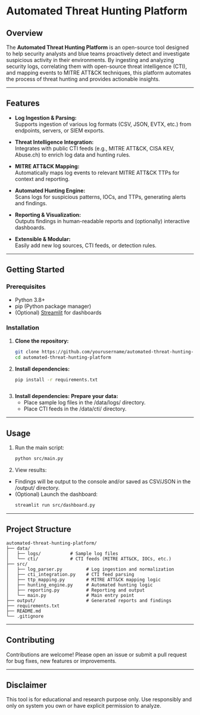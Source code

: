 # Automated Threat Hunting Platform

## Overview

The **Automated Threat Hunting Platform** is an open-source tool designed to help security analysts and blue teams proactively detect and investigate suspicious activity in their environments. By ingesting and analyzing security logs, correlating them with open-source threat intelligence (CTI), and mapping events to MITRE ATT&CK techniques, this platform automates the process of threat hunting and provides actionable insights.

---

## Features

- **Log Ingestion & Parsing:**  
  Supports ingestion of various log formats (CSV, JSON, EVTX, etc.) from endpoints, servers, or SIEM exports.

- **Threat Intelligence Integration:**  
  Integrates with public CTI feeds (e.g., MITRE ATT&CK, CISA KEV, Abuse.ch) to enrich log data and hunting rules.

- **MITRE ATT&CK Mapping:**  
  Automatically maps log events to relevant MITRE ATT&CK TTPs for context and reporting.

- **Automated Hunting Engine:**  
  Scans logs for suspicious patterns, IOCs, and TTPs, generating alerts and findings.

- **Reporting & Visualization:**  
  Outputs findings in human-readable reports and (optionally) interactive dashboards.

- **Extensible & Modular:**  
  Easily add new log sources, CTI feeds, or detection rules.

---

## Getting Started

### Prerequisites

- Python 3.8+
- pip (Python package manager)
- (Optional) [Streamlit](https://streamlit.io/) for dashboards

### Installation

1. **Clone the repository:**
   ```bash
   git clone https://github.com/yourusername/automated-threat-hunting-platform.git
   cd automated-threat-hunting-platform


2. **Install dependencies:**
    ```bash
    pip install -r requirements.txt



3. **Install dependencies:**
    **Prepare your data:**
    -    Place sample log files in the /data/logs/ directory.
    -    Place CTI feeds in the /data/cti/ directory.

---

## Usage

1.  Run the main script:
    ```bash
    python src/main.py

2.  View results: 
-    Findings will be output to the console and/or saved as CSV/JSON in the /output/ directory.
-    (Optional) Launch the dashboard: 
     ```bash
     streamlit run src/dashboard.py

---

## Project Structure

```
automated-threat-hunting-platform/
├── data/
│   ├── logs/           # Sample log files
│   └── cti/            # CTI feeds (MITRE ATT&CK, IOCs, etc.)
├── src/
│   ├── log_parser.py         # Log ingestion and normalization
│   ├── cti_integration.py    # CTI feed parsing
│   ├── ttp_mapping.py        # MITRE ATT&CK mapping logic
│   ├── hunting_engine.py     # Automated hunting logic
│   ├── reporting.py          # Reporting and output
│   └── main.py               # Main entry point
├── output/                   # Generated reports and findings
├── requirements.txt
├── README.md
└── .gitignore
```

---

## Contributing

Contributions are welcome!
Please open an issue or submit a pull request for bug fixes, new features or improvements.

---

## Disclaimer

This tool is for educational and research purpose only.
Use responsibly and only on system you own or have explicit permission to analyze.
